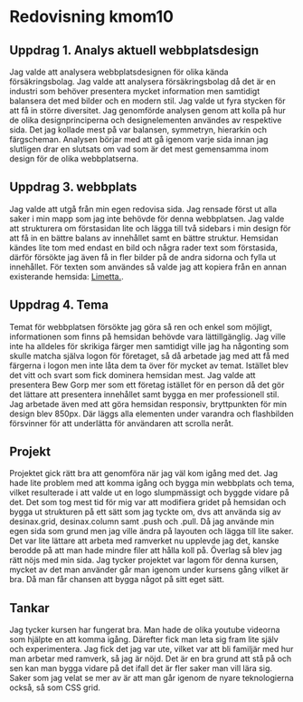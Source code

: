 ---
---
Redovisning kmom10
=========================

Uppdrag 1. Analys aktuell webbplatsdesign
-----------------------------------------
Jag valde att analysera webbplatsdesignen för olika kända försäkringsbolag. Jag valde att analysera försäkringsbolag då det är en industri som behöver presentera mycket information men samtidigt balansera det med bilder och en modern stil. Jag valde ut fyra stycken för att
få in större diversitet. Jag genomförde analysen genom att kolla på hur de olika designprinciperna och designelementen användes av respektive sida. Det jag
kollade mest på var balansen, symmetryn, hierarkin och färgscheman. Analysen börjar med att gå igenom varje sida innan jag slutligen drar en slutsats om vad som är det mest gemensamma inom design för de olika webbplatserna.

Uppdrag 3. webbplats
-----------------------------------------
Jag valde att utgå från min egen redovisa sida. Jag rensade först ut alla saker i min mapp som jag inte behövde
för denna webbplatsen. Jag valde att strukturera om förstasidan lite och lägga till två sidebars i min design för att få in en bättre balans av innehållet samt en
bättre struktur. Hemsidan kändes lite tom med endast en bild och några rader text som förstasida, därför försökte jag även få in fler bilder på de andra sidorna och fylla ut innehållet. För texten som användes så valde jag att kopiera från en annan existerande hemsida: [Limetta.](https://limetta.se/).


Uppdrag 4. Tema
-----------------------------------------
Temat för webbplatsen försökte jag göra så ren och enkel som möjligt, informationen som finns på hemsidan behövde vara lättillgänglig. Jag ville inte ha alldeles för skrikiga färger men samtidigt ville jag ha någonting som skulle matcha själva logon för företaget, så då arbetade jag med att få med färgerna i logon men inte låta dem ta över för mycket av temat. Istället blev det vitt och svart som fick dominera hemsidan mest. Jag valde att presentera Bew Gorp mer som ett företag istället för en person då det gör det lättare att presentera innehållet samt bygga en mer professionell stil. Jag arbetade även med att göra hemsidan responsiv, bryttpunkten för min design blev 850px. Där läggs alla elementen under varandra och flashbilden försvinner för att underlätta för användaren att scrolla neråt.


Projekt
-----------------------------------------
Projektet gick rätt bra att genomföra när jag väl kom igång med det. Jag hade lite problem med att komma igång och bygga min webbplats och tema, vilket resulterade i att valde ut en logo slumpmässigt och byggde vidare på det. Det som tog mest tid för mig var att modifiera gridet på hemsidan och bygga ut strukturen på ett sätt som jag tyckte om, dvs att använda sig av desinax.grid, desinax.column samt .push och .pull. Då jag använde min egen sida som grund men jag ville ändra på layouten och lägga till lite saker. Det var lite lättare att arbeta med ramverket nu upplevde jag det, kanske berodde på att man hade mindre filer att hålla koll på. Överlag så blev jag rätt nöjs med min sida. Jag tycker projektet var lagom för denna kursen, mycket av det man använder går man igenom under kursens gång vilket är bra. Då man får chansen att bygga något på sitt eget sätt.

Tankar
-----------------------------------------
Jag tycker kursen har fungerat bra. Man hade de olika youtube videorna som hjälpte en att komma igång. Därefter fick man leta sig fram lite själv och experimentera. Jag fick det jag var ute, vilket var att bli familjär med hur man arbetar med ramverk, så jag är nöjd. Det är en bra grund att stå på och sen kan man bygga vidare på det ifall det är fler saker man vill lära sig. Saker som jag velat se mer av är att man går igenom de nyare teknologierna också, så som CSS grid.
